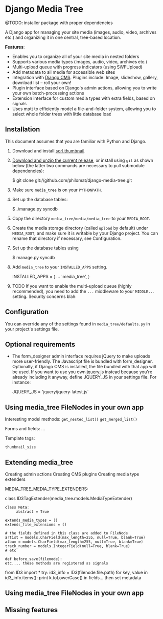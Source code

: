Django Media Tree
=================

@TODO: installer package with proper dependencies

A Django app for managing your site media (images, audio, video, archives etc.) and organizing it in one central, tree-based location.

__Features__:

* Enables you to organize all of your site media in nested folders  
* Supports various media types (images, audio, video, archives etc.) 
* Multi-upload queue with progress indicators (using SWFUpload)
* Add metadata to all media for accessible web sites 
* Integration with [Django CMS](http://www.django-cms.org). Plugins include: Image, slideshow, gallery, download list – roll your own! 
* Plugin interface based on Django's admin actions, allowing you to write your own batch-processing actions 
* Extension interface for custom media types with extra fields, based on signals
* Uses mptt to efficiently model a file-and-folder system, allowing you to select whole folder trees with little database load 

Installation
------------

This document assumes that you are familiar with Python and Django.

1. Download and install [sorl.thumbnail](http://thumbnail.sorl.net/docs/).
1. [Download and unzip the current release](http://github.com/philomat/django-media-tree/downloads/), or install using `git` as shown below (the latter two commands are necessary to pull submodule dependencies):

	$ git clone git://github.com/philomat/django-media-tree.git

2. Make sure `media_tree` is on your `PYTHONPATH`.
3. Set up the database tables: 

	$ ./manage.py syncdb

3. Copy the directory `media_tree/media/media_tree` to your `MEDIA_ROOT`.
4. Create the media storage directory (called `upload` by default) under `MEDIA_ROOT`, and make sure it is writable by your Django project. You can rename that directory if necessary, see Configuration.
5. Set up the database tables using 

	$ manage.py syncdb 

6. Add `media_tree` to your `INSTALLED_APPS` setting.

    INSTALLED_APPS = (
        ...
        'media_tree',
    )

7. TODO If you want to enable the multi-upload queue (highly recommended), you need to add the `...` middleware to your `MIDDLE...` setting.
Security concerns blah

Configuration
-------------

You can override any of the settings found in `media_tree/defaults.py` in your project's settings file. 

Optional requirements
---------------------

* The form_designer admin interface requires jQuery to make uploads more user-friendly. The Javascript file is bundled with form_designer. Optionally, if Django CMS is installed, the file bundled with that app will be used. If you want to use you own jquery.js instead because you're already including it anyway, define JQUERY_JS in your settings file. For instance:

	JQUERY_JS = 'jquery/jquery-latest.js'

Using media_tree FileNodes in your own app
------------------------------------------

Interesting model methods:
`get_nested_list()`
`get_merged_list()`

Forms and fields:
...

Template tags:

`thumbnail_size`

Extending media_tree
--------------------

Creating admin actions
Creating CMS plugins
Creating media type extenders

  MEDIA_TREE_MEDIA_TYPE_EXTENDERS:

  class ID3TagExtender(media_tree.models.MediaTypeExtender)

    class Meta:
         abstract = True
    
    extends_media_types = ()
    extends_file_extensions = ()

    # the fields defined in this class are added to FileNode
    artist = models.CharField(max_length=255, null=True, blank=True)
    album = models.CharField(max_length=255, null=True, blank=True)
    track_number = models.IntegerField(null=True, blank=True)
    # etc

    def before_save(filenode):
    etc.... these methods are registered as signals

from ID3 import *
	try:
	  id3_info = ID3(filenode.file.path)
          for key, value in id3_info.items():
            print k.toLowerCase() in fields... then set metadata


Using media_tree FileNodes in your own app
------------------------------------------
 
Missing features
----------------
